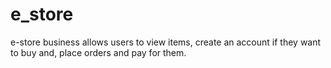 # e_store
e-store business allows users to view items, create an account if they want to buy and, place orders and pay for them.
